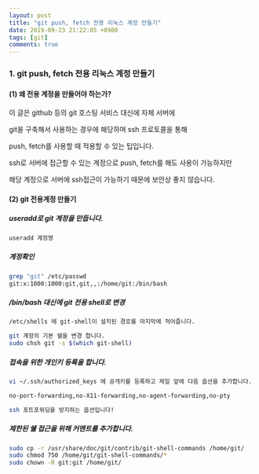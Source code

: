 ```yaml
---
layout: post
title: "git push, fetch 전용 리눅스 계정 만들기"
date: 2019-09-23 21:22:05 +0900
tags: [git]
comments: true
---
```

### 1. git push, fetch 전용 리눅스 계정 만들기

#### (1) 왜 전용 계정을 만들어야 하는가?

이 글은 github 등의 git 호스팅 서비스 대신에 자체 서버에

git을 구축해서 사용하는 경우에 해당하며 ssh 프로토콜을 통해

push, fetch를 사용할 때 적용할 수 있는 팁입니다.

ssh로 서버에 접근할 수 있는 계정으로 push, fetch를 해도 사용이 가능하지만

해당 계정으로 서버에 ssh접근이 가능하기 때문에 보안상 좋지 않습니다.

#### (2) git 전용계정 만들기

##### useradd로 git 계정을 만듭니다.
```sh
useradd 계정명
```
##### 계정확인
```sh
grep "git" /etc/passwd
git:x:1000:1000:git,git,,:/home/git:/bin/bash
```
##### /bin/bash 대신에 git 전용 shell로 변경
```sh
/etc/shells 에 git-shell이 설치된 경로를 마지막에 적어줍니다.

git 계정의 기본 쉘을 변경 합니다.
sudo chsh git -s $(which git-shell)
```
##### 접속을 위한 개인키 등록을 합니다.
```sh
vi ~/.ssh/authorized_keys 에 공개키를 등록하고 제일 앞에 다음 옵션을 추가합니다.

no-port-forwarding,no-X11-forwarding,no-agent-forwarding,no-pty

ssh 포트포워딩을 방지하는 옵션입니다!
```
##### 제한된 쉘 접근을 위해 커멘트를 추가합니다.
```sh
sudo cp -r /usr/share/doc/git/contrib/git-shell-commands /home/git/
sudo chmod 750 /home/git/git-shell-commands/*
sudo chown -R git:git /home/git/
```